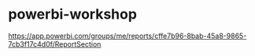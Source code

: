 # powerbi-workshop

https://app.powerbi.com/groups/me/reports/cffe7b96-8bab-45a8-9865-7cb3f17c4d0f/ReportSection
